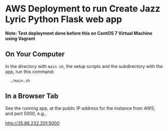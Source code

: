 # AWS Deployment to run Create Jazz Lyric Python Flask web app

**Note: Test deployment done before this on CentOS 7 Virtual Machine using Vagrant**

## On Your Computer

In the directory with `main.sh`, the setup scripts and the subdirectory with the app, run this command:

```
  ./main.sh
```

## In a Browser Tab

See the running app, at the public IP address for the instance from AWS, and port 5000, e.g.,

<http://35.86.232.201:5000>
